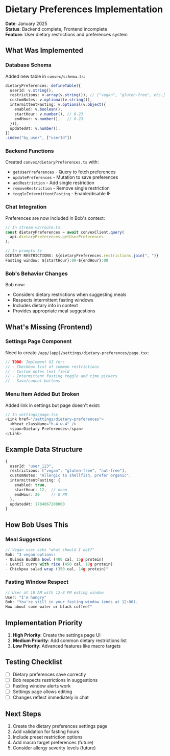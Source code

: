 # Dietary Preferences Implementation

**Date**: January 2025  
**Status**: Backend complete, Frontend incomplete  
**Feature**: User dietary restrictions and preferences system

## What Was Implemented

### Database Schema
Added new table in `convex/schema.ts`:
```typescript
dietaryPreferences: defineTable({
  userId: v.string(),
  restrictions: v.array(v.string()), // ["vegan", "gluten-free", etc.]
  customNotes: v.optional(v.string()),
  intermittentFasting: v.optional(v.object({
    enabled: v.boolean(),
    startHour: v.number(), // 0-23
    endHour: v.number(),   // 0-23
  })),
  updatedAt: v.number(),
})
.index("by_user", ["userId"])
```

### Backend Functions
Created `convex/dietaryPreferences.ts` with:
- `getUserPreferences` - Query to fetch preferences
- `updatePreferences` - Mutation to save preferences
- `addRestriction` - Add single restriction
- `removeRestriction` - Remove single restriction
- `toggleIntermittentFasting` - Enable/disable IF

### Chat Integration
Preferences are now included in Bob's context:
```typescript
// In stream-v2/route.ts
const dietaryPreferences = await convexClient.query(
  api.dietaryPreferences.getUserPreferences
);

// In prompts.ts
DIETARY RESTRICTIONS: ${dietaryPreferences.restrictions.join(", ")}
Fasting window: ${startHour}:00-${endHour}:00
```

### Bob's Behavior Changes
Bob now:
- Considers dietary restrictions when suggesting meals
- Respects intermittent fasting windows
- Includes dietary info in context
- Provides appropriate meal suggestions

## What's Missing (Frontend)

### Settings Page Component
Need to create `/app/(app)/settings/dietary-preferences/page.tsx`:
```typescript
// TODO: Implement UI for:
// - Checkbox list of common restrictions
// - Custom notes text field
// - Intermittent fasting toggle and time pickers
// - Save/cancel buttons
```

### Menu Item Added But Broken
Added link in settings but page doesn't exist:
```typescript
// In settings/page.tsx
<Link href="/settings/dietary-preferences">
  <Wheat className="h-4 w-4" />
  <span>Dietary Preferences</span>
</Link>
```

## Example Data Structure

```typescript
{
  userId: "user_123",
  restrictions: ["vegan", "gluten-free", "nut-free"],
  customNotes: "Allergic to shellfish, prefer organic",
  intermittentFasting: {
    enabled: true,
    startHour: 12,  // noon
    endHour: 20     // 8 PM
  },
  updatedAt: 1704067200000
}
```

## How Bob Uses This

### Meal Suggestions
```typescript
// Vegan user asks "what should I eat?"
Bob: "3 vegan options:
- Quinoa Buddha bowl (400 cal, 15g protein)
- Lentil curry with rice (450 cal, 18g protein)
- Chickpea salad wrap (350 cal, 14g protein)"
```

### Fasting Window Respect
```typescript
// User at 10 AM with 12-8 PM eating window
User: "I'm hungry"
Bob: "You're still in your fasting window (ends at 12:00). 
How about some water or black coffee?"
```

## Implementation Priority

1. **High Priority**: Create the settings page UI
2. **Medium Priority**: Add common dietary restrictions list
3. **Low Priority**: Advanced features like macro targets

## Testing Checklist

- [ ] Dietary preferences save correctly
- [ ] Bob respects restrictions in suggestions
- [ ] Fasting window alerts work
- [ ] Settings page allows editing
- [ ] Changes reflect immediately in chat

## Next Steps

1. Create the dietary preferences settings page
2. Add validation for fasting hours
3. Include preset restriction options
4. Add macro target preferences (future)
5. Consider allergy severity levels (future)